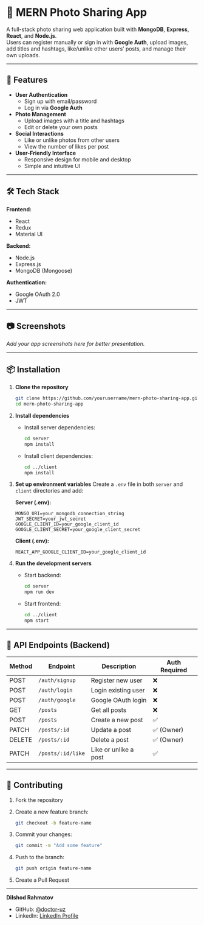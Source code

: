 # 📸 MERN Photo Sharing App

A full-stack photo sharing web application built with **MongoDB**, **Express**, **React**, and **Node.js**.  
Users can register manually or sign in with **Google Auth**, upload images, add titles and hashtags, like/unlike other users’ posts, and manage their own uploads.

---

## 🚀 Features

- **User Authentication**
  - Sign up with email/password
  - Log in via **Google Auth**
- **Photo Management**
  - Upload images with a title and hashtags
  - Edit or delete your own posts
- **Social Interactions**
  - Like or unlike photos from other users
  - View the number of likes per post
- **User-Friendly Interface**
  - Responsive design for mobile and desktop
  - Simple and intuitive UI

---

## 🛠 Tech Stack

**Frontend:**

- React
- Redux
- Material UI

**Backend:**

- Node.js
- Express.js
- MongoDB (Mongoose)

**Authentication:**

- Google OAuth 2.0
- JWT

---

## 📷 Screenshots

_Add your app screenshots here for better presentation._

---

## 📦 Installation

1. **Clone the repository**

   ```bash
   git clone https://github.com/yourusername/mern-photo-sharing-app.git
   cd mern-photo-sharing-app
   ```

2. **Install dependencies**

   - Install server dependencies:

     ```bash
     cd server
     npm install
     ```

   - Install client dependencies:

     ```bash
     cd ../client
     npm install
     ```

3. **Set up environment variables**
   Create a `.env` file in both `server` and `client` directories and add:

   **Server (.env):**

   ```
   MONGO_URI=your_mongodb_connection_string
   JWT_SECRET=your_jwt_secret
   GOOGLE_CLIENT_ID=your_google_client_id
   GOOGLE_CLIENT_SECRET=your_google_client_secret
   ```

   **Client (.env):**

   ```
   REACT_APP_GOOGLE_CLIENT_ID=your_google_client_id
   ```

4. **Run the development servers**

   - Start backend:

     ```bash
     cd server
     npm run dev
     ```

   - Start frontend:

     ```bash
     cd ../client
     npm start
     ```

---

## 📄 API Endpoints (Backend)

| Method | Endpoint          | Description           | Auth Required |
| ------ | ----------------- | --------------------- | ------------- |
| POST   | `/auth/signup`    | Register new user     | ❌            |
| POST   | `/auth/login`     | Login existing user   | ❌            |
| POST   | `/auth/google`    | Google OAuth login    | ❌            |
| GET    | `/posts`          | Get all posts         | ❌            |
| POST   | `/posts`          | Create a new post     | ✅            |
| PATCH  | `/posts/:id`      | Update a post         | ✅ (Owner)    |
| DELETE | `/posts/:id`      | Delete a post         | ✅ (Owner)    |
| PATCH  | `/posts/:id/like` | Like or unlike a post | ✅            |

---

## 🤝 Contributing

1. Fork the repository
2. Create a new feature branch:

   ```bash
   git checkout -b feature-name
   ```

3. Commit your changes:

   ```bash
   git commit -m "Add some feature"
   ```

4. Push to the branch:

   ```bash
   git push origin feature-name
   ```

5. Create a Pull Request

---

**Dilshod Rahmatov**

- GitHub: [@doctor-uz](https://github.com/doctor-uz)
- LinkedIn: [LinkedIn Profile](https://www.linkedin.com/in/dilshodrahmatov/)
